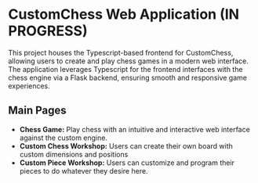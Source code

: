 # CustomChess Web Application (IN PROGRESS)

This project houses the Typescript-based frontend for CustomChess, allowing users to create and play chess games in a modern web interface. The application leverages Typescript for the frontend interfaces with the chess engine via a Flask backend, ensuring smooth and responsive game experiences.

## Main Pages

- **Chess Game:** Play chess with an intuitive and interactive web interface against the custom engine.
- **Custom Chess Workshop:** Users can create their own board with custom dimensions and positions
- **Custom Piece Workshop:** Users can customize and program their pieces to do whatever they desire here.